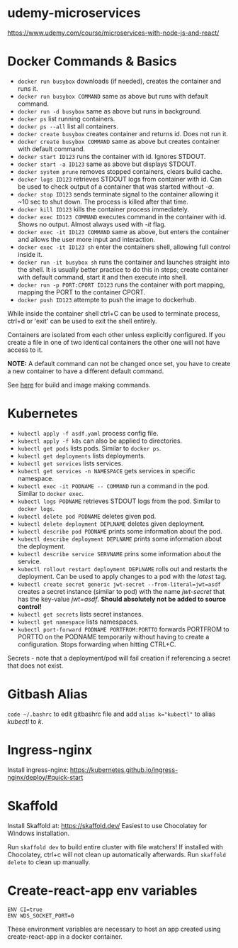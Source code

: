 # udemy-microservices

https://www.udemy.com/course/microservices-with-node-js-and-react/

# Docker Commands & Basics

- `docker run busybox` downloads (if needed), creates the container and runs it.
- `docker run busybox COMMAND` same as above but runs with default command.
- `docker run -d busybox` same as above but runs in background.
- `docker ps` list running containers.
- `docker ps --all` list all containers.
- `docker create busybox` creates container and returns id. Does not run it.
- `docker create busybox COMMAND` same as above but creates container with default command.
- `docker start ID123` runs the container with id. Ignores STDOUT.
- `docker start -a ID123` same as above but displays STDOUT.
- `docker system prune` removes stopped containers, clears build cache.
- `docker logs ID123` retrieves STDOUT logs from container with id. Can be used to check output of a container that was started without _-a_.
- `docker stop ID123` sends terminate signal to the container allowing it ~10 sec to shut down. The process is killed after that time.
- `docker kill ID123` kills the container process immediately.
- `docker exec ID123 COMMAND` executes command in the container with id. Shows no output. Almost always used with _-it_ flag.
- `docker exec -it ID123 COMMAND` same as above, but enters the container and allows the user more input and interaction.
- `docker exec -it ID123 sh` enter the containers shell, allowing full control inside it.
- `docker run -it busybox sh` runs the container and launches straight into the shell. It is usually better practice to do this in steps; create container with default command, start it and then execute into shell.
- `docker run -p PORT:CPORT ID123` runs the container with port mapping, mapping the PORT to the container CPORT.
- `docker push ID123` attempte to push the image to dockerhub.

While inside the container shell ctrl+C can be used to terminate process, ctrl+d or \'exit\' can be used to exit the shell entirely.

Containers are isolated from each other unless explicitly configured. If you create a file in one of two identical containers the other one will not have access to it.

**NOTE:** A default command can not be changed once set, you have to create a new container to have a different default command.

See [here](redis-image/README.md) for build and image making commands.

# Kubernetes

- `kubectl apply -f asdf.yaml` process config file.
- `kubectl apply -f k8s` can also be applied to directories.
- `kubectl get pods` lists pods. Similar to `docker ps`.
- `kubectl get deployments` lists deployments.
- `kubectl get services` lists services.
- `kubectl get services -n NAMESPACE` gets services in specific namespace.
- `kubectl exec -it PODNAME -- COMMAND` run a command in the pod. Similar to `docker exec`.
- `kubectl logs PODNAME` retrieves STDOUT logs from the pod. Similar to `docker logs`.
- `kubectl delete pod PODNAME` deletes given pod.
- `kubectl delete deployment DEPLNAME` deletes given deployment.
- `kubectl describe pod PODNAME` prints some information about the pod.
- `kubectl describe deployment DEPLNAME` prints some information about the deployment.
- `kubectl describe service SERVNAME` prins some information about the service.
- `kubectl rollout restart deployment DEPLNAME` rolls out and restarts the deployment. Can be used to apply changes to a pod with the _latest_ tag.
- `kubectl create secret generic jwt-secret --from-literal=jwt=asdf` creates a secret instance (similar to pod) with the name _jwt-secret_ that has the key-value _jwt=asdf_. **Should absolutely not be added to source control!**
- `kubectl get secrets` lists secret instances.
- `kubectl get namespace` lists namespaces.
- `kubectl port-forward PODNAME PORTFROM:PORTTO` forwards PORTFROM to PORTTO on the PODNAME temporarily without having to create a configuration. Stops forwarding when hitting CTRL+C.

Secrets - note that a deployment/pod will fail creation if referencing a secret that does not exist.

# Gitbash Alias

`code ~/.bashrc` to edit gitbashrc file and add `alias k="kubectl"` to alias _kubectl_ to _k_.

# Ingress-nginx

Install ingress-nginx:
https://kubernetes.github.io/ingress-nginx/deploy/#quick-start

# Skaffold

Install Skaffold at:
https://skaffold.dev/
Easiest to use Chocolatey for Windows installation.

Run `skaffold dev` to build entire cluster with file watchers!
If installed with Chocolatey, ctrl+c will not clean up automatically afterwards. Run `skaffold delete` to clean up manually.

# Create-react-app env variables

```
ENV CI=true
ENV WDS_SOCKET_PORT=0
```

These environment variables are necessary to host an app created using create-react-app in a docker container.
